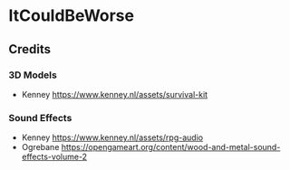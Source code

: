 # ItCouldBeWorse
 
## Credits

### 3D Models
- Kenney https://www.kenney.nl/assets/survival-kit
### Sound Effects
- Kenney https://www.kenney.nl/assets/rpg-audio
- Ogrebane https://opengameart.org/content/wood-and-metal-sound-effects-volume-2